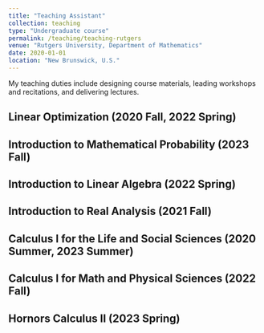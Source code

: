 ```yaml
---
title: "Teaching Assistant"
collection: teaching
type: "Undergraduate course"
permalink: /teaching/teaching-rutgers
venue: "Rutgers University, Department of Mathematics"
date: 2020-01-01
location: "New Brunswick, U.S."
---
```


My teaching duties include designing course materials, leading workshops and recitations, and delivering lectures.

<h2 id="header-two">Linear Optimization (2020 Fall, 2022 Spring)</h2>

<h2 id="header-two">Introduction to Mathematical Probability (2023 Fall)</h2>

<h2 id="header-two">Introduction to Linear Algebra (2022 Spring)</h2>

<h2 id="header-two">Introduction to Real Analysis (2021 Fall)</h2>

<h2 id="header-two">Calculus I for the Life and Social Sciences (2020 Summer, 2023 Summer)</h2>

<h2 id="header-two">Calculus I for Math and Physical Sciences (2022 Fall)</h2>

<h2 id="header-two">Hornors Calculus II (2023 Spring)</h2>